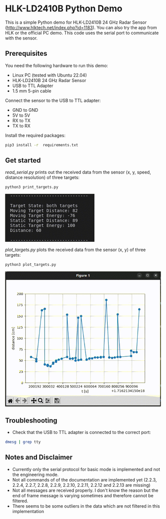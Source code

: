 # HLK-LD2410B Python Demo
This is a simple Python demo for HLK-LD2410B 24 GHz Radar Sensor (http://www.hlktech.net/index.php?id=1183). You can also try the app from HLK or the official PC demo. This code uses the serial port to communicate with the sensor.

## Prerequisites
You need the following hardware to run this demo:
- Linux PC (tested with Ubuntu 22.04)
- HLK-LD2410B 24 GHz Radar Sensor
- USB to TTL Adapter
- 1.5 mm 5-pin cable

Connect the sensor to the USB to TTL adapter:
- GND to GND
- 5V to 5V
- RX to TX
- TX to RX

Install the required packages:
```bash
pip3 install -r  requirements.txt
```

## Get started
*read_serial.py* prints out the received data from the sensor (x, y, speed, distance resolution) of three targets:
```bash
python3 print_targets.py
```
![Serial Demo](./gifs/serial.gif)

*plot_targets.py* plots the received data from the sensor (x, y) of three targets:
```bash
python3 plot_targets.py
```
![Distance Demo](./gifs/distance_plot.gif)


## Troubleshooting
- Check that the USB to TTL adapter is connected to the correct port:
```bash
dmesg | grep tty
```

## Notes and Disclaimer
- Currently only the serial protocol for basic mode is implemented and not the engineering mode.
- Not all commands of of the documentation are implemented yet (2.2.3, 2.2.4, 2.2.7, 2.2.8, 2.2.9, 2.2.10, 2.2.11, 2.2.12 and 2.2.13 are missing)
- Not all messages are received properly. I don't know the reason but the end of frame message is varying sometimes and therefore cannot be filtered. 
- There seems to be some outliers in the data which are not filtered in this implementation
